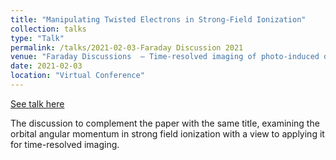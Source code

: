 ```yaml
---
title: "Manipulating Twisted Electrons in Strong-Field Ionization"
collection: talks
type: "Talk"
permalink: /talks/2021-02-03-Faraday Discussion 2021
venue: "Faraday Discussions  – Time-resolved imaging of photo-induced dynamics Faraday Discussion"
date: 2021-02-03
location: "Virtual Conference"
---
```


[See talk here](https://pubs.rsc.org/en/content/articlelanding/2020/fd/d0fd00105h#!divAbstract)

The discussion to complement the paper with the same title, examining the orbital angular momentum in strong field ionization with a view to applying it for time-resolved imaging.
